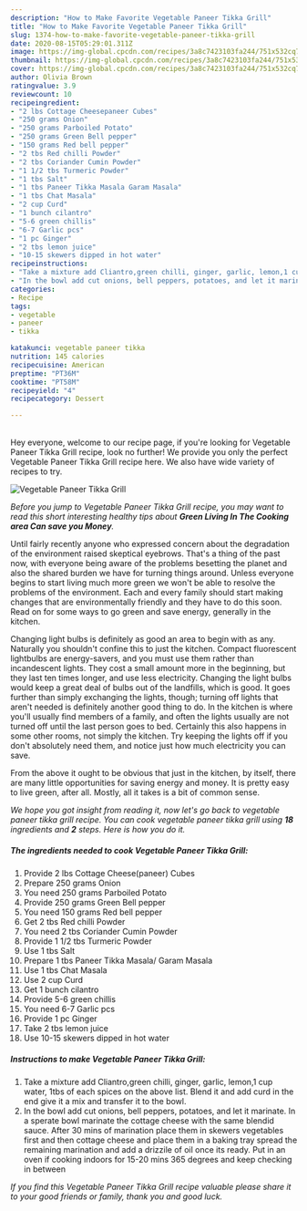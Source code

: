 ```yaml
---
description: "How to Make Favorite Vegetable Paneer Tikka Grill"
title: "How to Make Favorite Vegetable Paneer Tikka Grill"
slug: 1374-how-to-make-favorite-vegetable-paneer-tikka-grill
date: 2020-08-15T05:29:01.311Z
image: https://img-global.cpcdn.com/recipes/3a8c7423103fa244/751x532cq70/vegetable-paneer-tikka-grill-recipe-main-photo.jpg
thumbnail: https://img-global.cpcdn.com/recipes/3a8c7423103fa244/751x532cq70/vegetable-paneer-tikka-grill-recipe-main-photo.jpg
cover: https://img-global.cpcdn.com/recipes/3a8c7423103fa244/751x532cq70/vegetable-paneer-tikka-grill-recipe-main-photo.jpg
author: Olivia Brown
ratingvalue: 3.9
reviewcount: 10
recipeingredient:
- "2 lbs Cottage Cheesepaneer Cubes"
- "250 grams Onion"
- "250 grams Parboiled Potato"
- "250 grams Green Bell pepper"
- "150 grams Red bell pepper"
- "2 tbs Red chilli Powder"
- "2 tbs Coriander Cumin Powder"
- "1 1/2 tbs Turmeric Powder"
- "1 tbs Salt"
- "1 tbs Paneer Tikka Masala Garam Masala"
- "1 tbs Chat Masala"
- "2 cup Curd"
- "1 bunch cilantro"
- "5-6 green chillis"
- "6-7 Garlic pcs"
- "1 pc Ginger"
- "2 tbs lemon juice"
- "10-15 skewers dipped in hot water"
recipeinstructions:
- "Take a mixture add Cliantro,green chilli, ginger, garlic, lemon,1 cup water, 1tbs of each spices on the above list. Blend it and add curd in the end give it a mix and transfer it to the bowl."
- "In the bowl add cut onions, bell peppers, potatoes, and let it marinate. In a sperate bowl marinate the cottage cheese with the same blendid sauce. After 30 mins of marination place them in skewers vegetables first and then cottage cheese and place them in a baking tray spread the remaining marination and add a drizzile of oil once its ready. Put in an oven if cooking indoors for 15-20 mins 365 degrees and keep checking in between"
categories:
- Recipe
tags:
- vegetable
- paneer
- tikka

katakunci: vegetable paneer tikka 
nutrition: 145 calories
recipecuisine: American
preptime: "PT36M"
cooktime: "PT58M"
recipeyield: "4"
recipecategory: Dessert

---
```

<br>
Hey everyone, welcome to our recipe page, if you're looking for Vegetable Paneer Tikka Grill recipe, look no further! We provide you only the perfect Vegetable Paneer Tikka Grill recipe here. We also have wide variety of recipes to try.
<br>


![Vegetable Paneer Tikka Grill](https://img-global.cpcdn.com/recipes/3a8c7423103fa244/751x532cq70/vegetable-paneer-tikka-grill-recipe-main-photo.jpg)

<i>Before you jump to Vegetable Paneer Tikka Grill recipe, you may want to read this short interesting healthy tips about 
<strong>Green Living In The Cooking area Can save you Money</strong>.</i>
</br>

Until fairly recently anyone who expressed concern about the degradation of the environment raised skeptical eyebrows. That's a thing of the past now, with everyone being aware of the problems besetting the planet and also the shared burden we have for turning things around. Unless everyone begins to start living much more green we won't be able to resolve the problems of the environment. Each and every family should start making changes that are environmentally friendly and they have to do this soon. Read on for some ways to go green and save energy, generally in the kitchen.

Changing light bulbs is definitely as good an area to begin with as any. Naturally you shouldn't confine this to just the kitchen. Compact fluorescent lightbulbs are energy-savers, and you must use them rather than incandescent lights. They cost a small amount more in the beginning, but they last ten times longer, and use less electricity. Changing the light bulbs would keep a great deal of bulbs out of the landfills, which is good. It goes further than simply exchanging the lights, though; turning off lights that aren't needed is definitely another good thing to do. In the kitchen is where you'll usually find members of a family, and often the lights usually are not turned off until the last person goes to bed. Certainly this also happens in some other rooms, not simply the kitchen. Try keeping the lights off if you don't absolutely need them, and notice just how much electricity you can save.

From the above it ought to be obvious that just in the kitchen, by itself, there are many little opportunities for saving energy and money. It is pretty easy to live green, after all. Mostly, all it takes is a bit of common sense.


<i>We hope you got insight from reading it, now let's go back to vegetable paneer tikka grill recipe. You can cook vegetable paneer tikka grill using <strong>18</strong> ingredients and <strong>2</strong> steps. Here is how you do it.
</i>

##### The ingredients needed to cook Vegetable Paneer Tikka Grill:

1. Provide 2 lbs Cottage Cheese(paneer) Cubes
1. Prepare 250 grams Onion
1. You need 250 grams Parboiled Potato
1. Provide 250 grams Green Bell pepper
1. You need 150 grams Red bell pepper
1. Get 2 tbs Red chilli Powder
1. You need 2 tbs Coriander Cumin Powder
1. Provide 1 1/2 tbs Turmeric Powder
1. Use 1 tbs Salt
1. Prepare 1 tbs Paneer Tikka Masala/ Garam Masala
1. Use 1 tbs Chat Masala
1. Use 2 cup Curd
1. Get 1 bunch cilantro
1. Provide 5-6 green chillis
1. You need 6-7 Garlic pcs
1. Provide 1 pc Ginger
1. Take 2 tbs lemon juice
1. Use 10-15 skewers dipped in hot water


##### Instructions to make Vegetable Paneer Tikka Grill:

1. Take a mixture add Cliantro,green chilli, ginger, garlic, lemon,1 cup water, 1tbs of each spices on the above list. Blend it and add curd in the end give it a mix and transfer it to the bowl.
1. In the bowl add cut onions, bell peppers, potatoes, and let it marinate. In a sperate bowl marinate the cottage cheese with the same blendid sauce. After 30 mins of marination place them in skewers vegetables first and then cottage cheese and place them in a baking tray spread the remaining marination and add a drizzile of oil once its ready. Put in an oven if cooking indoors for 15-20 mins 365 degrees and keep checking in between


<i>If you find this Vegetable Paneer Tikka Grill recipe valuable please share it to your good friends or family, thank you and good luck.</i>
